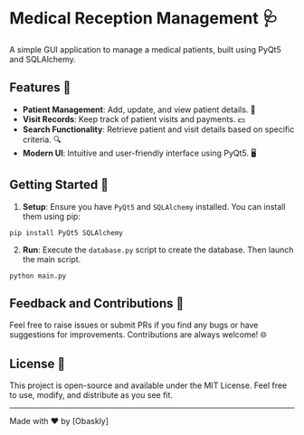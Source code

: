# Medical Reception Management 🩺

A simple GUI application to manage a medical patients, built using PyQt5 and SQLAlchemy.

## Features 🌟

- **Patient Management**: Add, update, and view patient details. 🚀
- **Visit Records**: Keep track of patient visits and payments. 💵
- **Search Functionality**: Retrieve patient and visit details based on specific criteria. 🔍
- **Modern UI**: Intuitive and user-friendly interface using PyQt5. 🖥

## Getting Started 🚀

1. **Setup**: Ensure you have `PyQt5` and `SQLAlchemy` installed. You can install them using pip:
```
pip install PyQt5 SQLAlchemy
```

2. **Run**: Execute the `database.py` script to create the database. Then launch the main script.
```
python main.py
```

## Feedback and Contributions 🤝

Feel free to raise issues or submit PRs if you find any bugs or have suggestions for improvements. Contributions are always welcome! 🌐

## License 📄

This project is open-source and available under the MIT License. Feel free to use, modify, and distribute as you see fit.

---

Made with ❤️ by [Obaskly]
